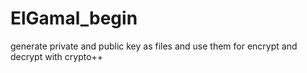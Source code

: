 # ElGamal_begin
generate private and public key as files and use them for encrypt and decrypt with crypto++
